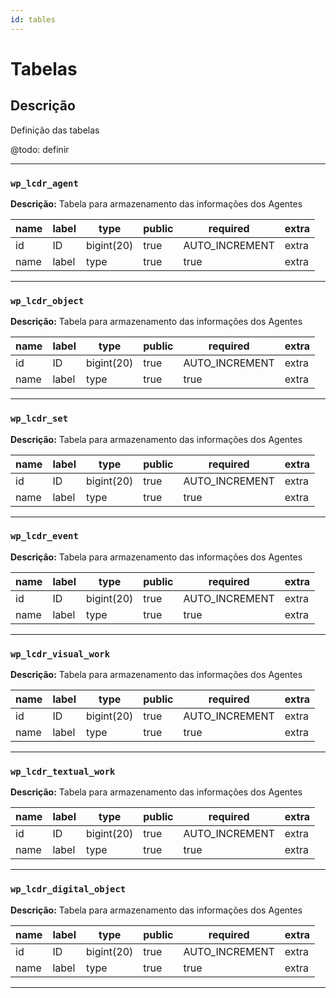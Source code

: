```yaml
---
id: tables
---
```


# Tabelas

## Descrição

Definição das tabelas

@todo: definir

---

### `wp_lcdr_agent`

**Descrição:** Tabela para armazenamento das informações dos Agentes

| name | label | type       | public | required       | extra |
| ---- | ----- | ---------- | ------ | -------------- | ----- |
| id   | ID    | bigint(20) | true   | AUTO_INCREMENT | extra |
| name | label | type       | true   | true           | extra |

---

### `wp_lcdr_object`

**Descrição:** Tabela para armazenamento das informações dos Agentes

| name | label | type       | public | required       | extra |
| ---- | ----- | ---------- | ------ | -------------- | ----- |
| id   | ID    | bigint(20) | true   | AUTO_INCREMENT | extra |
| name | label | type       | true   | true           | extra |

---

### `wp_lcdr_set`

**Descrição:** Tabela para armazenamento das informações dos Agentes

| name | label | type       | public | required       | extra |
| ---- | ----- | ---------- | ------ | -------------- | ----- |
| id   | ID    | bigint(20) | true   | AUTO_INCREMENT | extra |
| name | label | type       | true   | true           | extra |

---

### `wp_lcdr_event`

**Descrição:** Tabela para armazenamento das informações dos Agentes

| name | label | type       | public | required       | extra |
| ---- | ----- | ---------- | ------ | -------------- | ----- |
| id   | ID    | bigint(20) | true   | AUTO_INCREMENT | extra |
| name | label | type       | true   | true           | extra |

---

### `wp_lcdr_visual_work`

**Descrição:** Tabela para armazenamento das informações dos Agentes

| name | label | type       | public | required       | extra |
| ---- | ----- | ---------- | ------ | -------------- | ----- |
| id   | ID    | bigint(20) | true   | AUTO_INCREMENT | extra |
| name | label | type       | true   | true           | extra |

---

### `wp_lcdr_textual_work`

**Descrição:** Tabela para armazenamento das informações dos Agentes

| name | label | type       | public | required       | extra |
| ---- | ----- | ---------- | ------ | -------------- | ----- |
| id   | ID    | bigint(20) | true   | AUTO_INCREMENT | extra |
| name | label | type       | true   | true           | extra |

---

### `wp_lcdr_digital_object`

**Descrição:** Tabela para armazenamento das informações dos Agentes

| name | label | type       | public | required       | extra |
| ---- | ----- | ---------- | ------ | -------------- | ----- |
| id   | ID    | bigint(20) | true   | AUTO_INCREMENT | extra |
| name | label | type       | true   | true           | extra |

---
